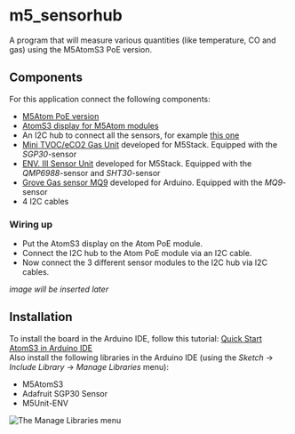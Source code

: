 # m5_sensorhub
A program that will measure various quantities (like temperature, CO and gas) using the M5AtomS3 PoE version.

## Components
For this application connect the following components:
- [M5Atom PoE version](https://docs.m5stack.com/en/atom/atom_poe)
- [AtomS3 display for M5Atom modules](https://docs.m5stack.com/en/core/AtomS3)
- An I2C hub to connect all the sensors, for example [this one](https://store-usa.arduino.cc/products/grove-i2c-hub-6-port)
- [Mini TVOC/eCO2 Gas Unit](https://docs.m5stack.com/en/unit/tvoc) developed for M5Stack. Equipped with the _SGP30_-sensor
- [ENV. III Sensor Unit](https://docs.m5stack.com/en/unit/envIII) developed for M5Stack. Equipped with the _QMP6988_-sensor and _SHT30_-sensor
- [Grove Gas sensor MQ9](https://wiki.seeedstudio.com/Grove-Gas_Sensor-MQ9/) developed for Arduino. Equipped with the _MQ9_-sensor
- 4 I2C cables

### Wiring up
- Put the AtomS3 display on the Atom PoE module.
- Connect the I2C hub to the Atom PoE module via an I2C cable.
- Now connect the 3 different sensor modules to the I2C hub via I2C cables.

_image will be inserted later_

## Installation
To install the board in the Arduino IDE, follow this tutorial: [Quick Start AtomS3 in Arduino IDE](https://docs.m5stack.com/en/quick_start/atoms3/arduino)  
Also install the following libraries in the Arduino IDE (using the _Sketch_ &rarr; _Include Library_ &rarr; _Manage Libraries_ menu):
- M5AtomS3
- Adafruit SGP30 Sensor
- M5Unit-ENV

![The Manage Libraries menu](https://github.com/martin-de-boer/m5_sensorhub/assets/67046979/2ca77eae-380b-415b-9827-7aabb3d10e09)


